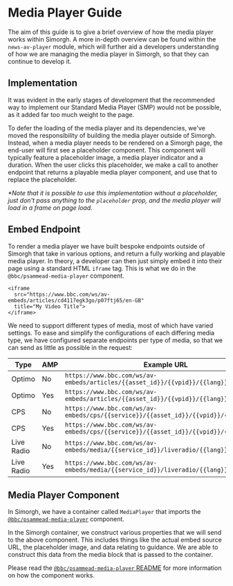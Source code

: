# Media Player Guide

The aim of this guide is to give a brief overview of how the media player works within Simorgh. A more in-depth overview can be found within the `news-av-player` module, which will further aid a developers understanding of how we are managing the media player in Simorgh, so that they can continue to develop it.

## Implementation
It was evident in the early stages of development that the recommended way to implement our Standard Media Player (SMP) would not be possible, as it added far too much weight to the page.

To defer the loading of the media player and its dependencies, we've moved the responsibility of building the media player outside of Simorgh. Instead, when a media player needs to be rendered on a Simorgh page, the end-user will first see a placeholder component. This component will typically feature a placeholder image, a media player indicator and a duration. When the user clicks this placeholder, we make a call to another endpoint that returns a playable media player component, and use that to replace the placeholder.

_*Note that it is possible to use this implementation without a placeholder, just don't pass anything to the `placeholder` prop, and the media player will load in a frame on page load._

## Embed Endpoint
To render a media player we have built bespoke endpoints outside of Simorgh that take in various options, and return a fully working and playable media player. In theory, a developer can then just simply embed it into their page using a standard HTML `iframe` tag. This is what we do in the `@bbc/psammead-media-player` component. 

```
<iframe 
  src="https://www.bbc.com/ws/av-embeds/articles/cd4117egk3go/p07ftj65/en-GB"
  title="My Video Title">
</iframe>
```

We need to support different types of media, most of which have varied settings. To ease and simplify the configurations of each differing media type, we have configured separate endpoints per type of media, so that we can send as little as possible in the request:

| Type | AMP | Example URL |
|------|-----|-------------|
|Optimo|No| `https://www.bbc.com/ws/av-embeds/articles/{{asset_id}}/{{vpid}}/{{lang}}` |
|Optimo|Yes| `https://www.bbc.com/ws/av-embeds/articles/{{asset_id}}/{{vpid}}/{{lang}}/amp` |
|CPS|No| `https://www.bbc.com/ws/av-embeds/cps/{{service}}/{{asset_id}}/{{vpid}}/{{lang}}` |
|CPS|Yes| `https://www.bbc.com/ws/av-embeds/cps/{{service}}/{{asset_id}}/{{vpid}}/{{lang}}/amp` |
|Live Radio|No| `https://www.bbc.com/ws/av-embeds/media/{{service_id}}/liveradio/{{lang}}` |
|Live Radio|Yes| `https://www.bbc.com/ws/av-embeds/media/{{service_id}}/liveradio/{{lang}}/amp` |

## Media Player Component 
In Simorgh, we have a container called `MediaPlayer` that imports the [`@bbc/psammead-media-player`](https://github.com/bbc/psammead/tree/latest/packages/components/psammead-media-player) component. 

In the Simorgh container, we construct various properties that we will send to the above component. This includes things like the actual embed source URL, the placeholder image, and data relating to guidance. We are able to construct this data from the media block that is passed to the container.

Please read the [`@bbc/psammead-media-player` README](https://github.com/bbc/psammead/tree/latest/packages/components/psammead-media-player) for more information on how the component works.
